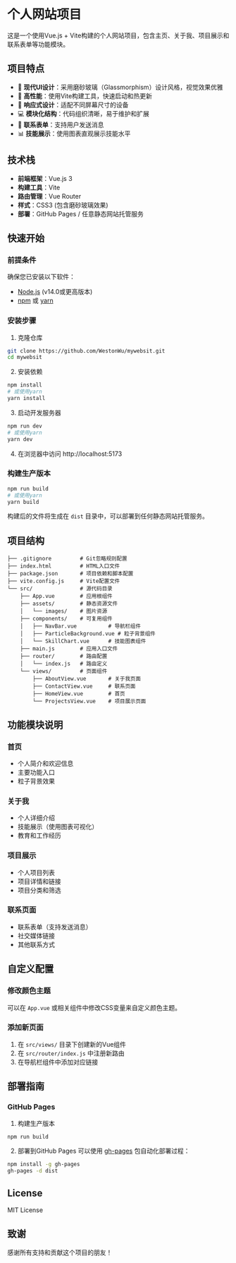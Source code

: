 # 个人网站项目

这是一个使用Vue.js + Vite构建的个人网站项目，包含主页、关于我、项目展示和联系表单等功能模块。

## 项目特点

- 🎨 **现代UI设计**：采用磨砂玻璃（Glassmorphism）设计风格，视觉效果优雅
- 🚀 **高性能**：使用Vite构建工具，快速启动和热更新
- 📱 **响应式设计**：适配不同屏幕尺寸的设备
- 💻 **模块化结构**：代码组织清晰，易于维护和扩展
- 📧 **联系表单**：支持用户发送消息
- 📊 **技能展示**：使用图表直观展示技能水平

## 技术栈

- **前端框架**：Vue.js 3
- **构建工具**：Vite
- **路由管理**：Vue Router
- **样式**：CSS3 (包含磨砂玻璃效果)
- **部署**：GitHub Pages / 任意静态网站托管服务

## 快速开始

### 前提条件

确保您已安装以下软件：
- [Node.js](https://nodejs.org/) (v14.0或更高版本)
- [npm](https://www.npmjs.com/) 或 [yarn](https://yarnpkg.com/)

### 安装步骤

1. 克隆仓库
```bash
git clone https://github.com/WestonWu/mywebsit.git
cd mywebsit
```

2. 安装依赖
```bash
npm install
# 或使用yarn
yarn install
```

3. 启动开发服务器
```bash
npm run dev
# 或使用yarn
yarn dev
```

4. 在浏览器中访问 http://localhost:5173

### 构建生产版本

```bash
npm run build
# 或使用yarn
yarn build
```

构建后的文件将生成在 `dist` 目录中，可以部署到任何静态网站托管服务。

## 项目结构

```
├── .gitignore         # Git忽略规则配置
├── index.html         # HTML入口文件
├── package.json       # 项目依赖和脚本配置
├── vite.config.js     # Vite配置文件
└── src/               # 源代码目录
    ├── App.vue        # 应用根组件
    ├── assets/        # 静态资源文件
    │   └── images/    # 图片资源
    ├── components/    # 可复用组件
    │   ├── NavBar.vue          # 导航栏组件
    │   ├── ParticleBackground.vue # 粒子背景组件
    │   └── SkillChart.vue      # 技能图表组件
    ├── main.js        # 应用入口文件
    ├── router/        # 路由配置
    │   └── index.js   # 路由定义
    └── views/         # 页面组件
        ├── AboutView.vue       # 关于我页面
        ├── ContactView.vue     # 联系页面
        ├── HomeView.vue        # 首页
        └── ProjectsView.vue    # 项目展示页面
```

## 功能模块说明

### 首页
- 个人简介和欢迎信息
- 主要功能入口
- 粒子背景效果

### 关于我
- 个人详细介绍
- 技能展示（使用图表可视化）
- 教育和工作经历

### 项目展示
- 个人项目列表
- 项目详情和链接
- 项目分类和筛选

### 联系页面
- 联系表单（支持发送消息）
- 社交媒体链接
- 其他联系方式

## 自定义配置

### 修改颜色主题
可以在 `App.vue` 或相关组件中修改CSS变量来自定义颜色主题。

### 添加新页面
1. 在 `src/views/` 目录下创建新的Vue组件
2. 在 `src/router/index.js` 中注册新路由
3. 在导航栏组件中添加对应链接

## 部署指南

### GitHub Pages
1. 构建生产版本
```bash
npm run build
```

2. 部署到GitHub Pages
可以使用 [gh-pages](https://www.npmjs.com/package/gh-pages) 包自动化部署过程：
```bash
npm install -g gh-pages
gh-pages -d dist
```

## License

MIT License

## 致谢

感谢所有支持和贡献这个项目的朋友！